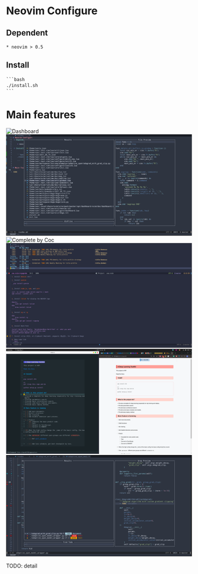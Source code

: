 # Neovim Configure
## Dependent

    * neovim > 0.5

## Install


    ```bash
    ./install.sh
    ```


# Main features
![Dashboard](./pic/dashboard.png)
![Fuzzy Search](./pic/fuzzy_search.png)
![Complete by Coc](./pic/complete.png)
![Agenda](./pic/orgmode.png)
![Markdown & Vimwiki](./pic/markdown.png)
![Project TODO](./pic/project_todo.png)


TODO: detail
